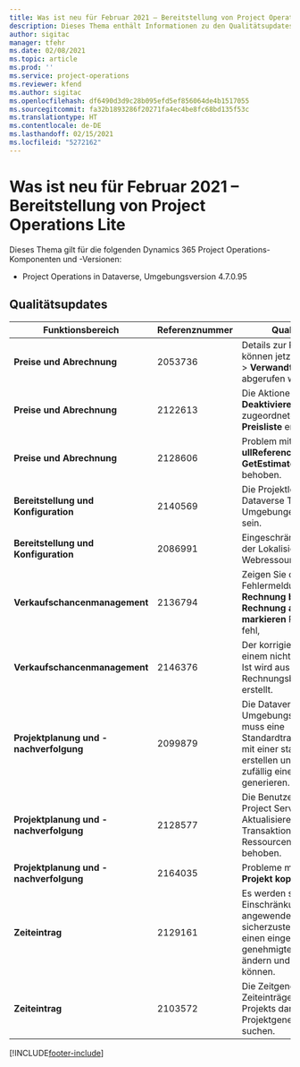 ```yaml
---
title: Was ist neu für Februar 2021 – Bereitstellung von Project Operations Lite
description: Dieses Thema enthält Informationen zu den Qualitätsupdates, die in der Version von Project Operations-Lite-Bereitstellung vom Februar 2021 verfügbar sind.
author: sigitac
manager: tfehr
ms.date: 02/08/2021
ms.topic: article
ms.prod: ''
ms.service: project-operations
ms.reviewer: kfend
ms.author: sigitac
ms.openlocfilehash: df6490d3d9c28b095efd5ef856064de4b1517055
ms.sourcegitcommit: fa32b1893286f20271fa4ec4be8fc68bd135f53c
ms.translationtype: HT
ms.contentlocale: de-DE
ms.lasthandoff: 02/15/2021
ms.locfileid: "5272162"
---
```

# <a name="whats-new-february-2021---project-operations-lite-deployment"></a>Was ist neu für Februar 2021 – Bereitstellung von Project Operations Lite

Dieses Thema gilt für die folgenden Dynamics 365 Project Operations-Komponenten und -Versionen:

  - Project Operations in Dataverse, Umgebungsversion 4.7.0.95

## <a name="quality-updates"></a>Qualitätsupdates

| **Funktionsbereich** | **Referenznummer** | **Qualitätsupdate** |
| --- | --- | --- |
| **Preise und Abrechnung** | 2053736 | Details zur Rechnungsposition können jetzt unter **Rechnung** > **Verwandte Informationen** abgerufen werden. |
| **Preise und Abrechnung** | 2122613 | Die Aktionen **Aktivieren** und **Deaktivieren** wurden aus den zugeordneten Entitäten **Preisliste** entfernt. |
| **Preise und Abrechnung** | 2128606 | Problem mit dem Plug-In **ullReferenceException** in dem **GetEstimatesForProject** behoben. |
| **Bereitstellung und Konfiguration** | 2140569 | Die Projektlösung muss in den Dataverse Teams Umgebungen nicht installiert sein. |
| **Bereitstellung und Konfiguration** | 2086991 | Eingeschränkte Anpassung der Lokalisierung von Webressourcen. |
| **Verkaufschancenmanagement** | 2136794 | Zeigen Sie die richtige Fehlermeldung an, wenn der **Rechnung bestätigen** oder **Rechnung als bezahlt markieren** Prozess schlägt fehl, |
| **Verkaufschancenmanagement** | 2146376 | Der korrigierte Steuerbetrag in einem nicht steuerpflichtigen Ist wird aus der Rechnungsbestätigung erstellt. |
| **Projektplanung und -nachverfolgung** | 2099879 | Die Dataverse Umgebungsbereitstellung muss eine Standardtransaktionskategorie mit einer statischen ID erstellen und darf nicht zufällig eine pro Umgebung generieren. |
| **Projektplanung und -nachverfolgung** | 2128577 | Die Benutzerrechte von Project Service zum Aktualisieren der Transaktionskategorie für eine Ressourcenzuweisung wurden behoben. |
| **Projektplanung und -nachverfolgung** | 2164035 | Probleme mit der Funktion **Projekt kopieren** behoben. |
| **Zeiteintrag** | 2129161 | Es werden strengere Einschränkungen angewendet, um sicherzustellen, dass Benutzer einen eingereichten oder genehmigten Zeiteintrag nicht ändern und aktualisieren können. |
| **Zeiteintrag** | 2103572 | Die Zeitgenehmigung für Zeiteinträge außerhalb des Projekts darf nicht nach einer Projektgenehmigungsrolle suchen. |


[!INCLUDE[footer-include](../../includes/footer-banner.md)]